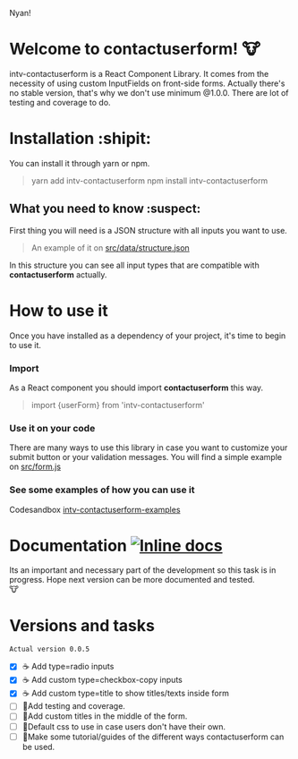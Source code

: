 ﻿Nyan!
# Welcome to contactuserform! :cow:

intv-contactuserform is a React Component Library.
It comes from the necessity of using custom InputFields on front-side forms.
Actually there's no stable version, that's why we don't use minimum @1.0.0.
There are lot of testing and coverage to do. 


# Installation :shipit:
You can install it through yarn or npm.
> yarn add intv-contactuserform
> npm install intv-contactuserform


## What you need to know :suspect:
First thing you will need is a JSON structure with all inputs you want to use.
>An example of it on [src/data/structure.json](src/data/structure.json)
>
In this structure you can see all input types that are compatible with **contactuserform** actually.

# How to use it
Once you have installed as a dependency of your project, it's time to begin to use it.
### Import 
As a React component you should import **contactuserform** this way.
> import {userForm} from 'intv-contactuserform'

### Use it on your code

There are many ways to use this library in case you want to customize your submit button or your validation messages. 
You will find a simple example on [src/form.js](src/form.js)

### See some examples of how you can use it 
Codesandbox [ intv-contactuserform-examples](https://codesandbox.io/s/7jm92rmlm6)

# Documentation [![Inline docs](http://inch-ci.org/github/anusky/contactForm.svg?branch=master)](http://inch-ci.org/github/anusky/contactForm)

Its an important and necessary part of the development so this task is in progress. Hope next version can be more documented and tested.   
:cow:

# Versions and tasks
`Actual version 0.0.5`
- [x] ☕ Add type=radio inputs
- [x] ☕ Add custom type=checkbox-copy inputs
- [x] ☕ Add custom type=title to show titles/texts inside form
- [ ] 🍕Add testing and coverage.
- [ ] 🍟Add custom titles in the middle of the form.
- [ ] 🍔Default css to use in case users don't have their own.
- [ ] 🌋Make some tutorial/guides of the different ways contactuserform can be used.
```
